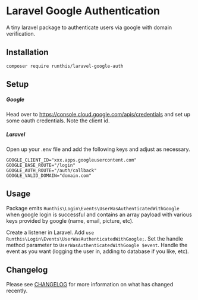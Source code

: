 # Laravel Google Authentication

A tiny laravel package to authenticate users via google with domain verification.


## Installation

    composer require runthis/laravel-google-auth



## Setup

##### Google

Head over to https://console.cloud.google.com/apis/credentials and set up some oauth credentials. Note the client id.


##### Laravel

Open up your .env file and add the following keys and adjust as necessary. 

    GOOGLE_CLIENT_ID="xxx.apps.googleusercontent.com"
    GOOGLE_BASE_ROUTE="/login"
    GOOGLE_AUTH_ROUTE="/auth/callback"
    GOOGLE_VALID_DOMAIN="domain.com"



## Usage

Package emits `Runthis\Login\Events\UserWasAuthenticatedWithGoogle` when google login is successful and contains an array payload with various keys provided by google (name, email, picture, etc).

Create a listener in Laravel. Add `use Runthis\Login\Events\UserWasAuthenticatedWithGoogle;`. Set the handle method parameter to `UserWasAuthenticatedWithGoogle $event`. Handle the event as you want (logging the user in, adding to database if you like, etc).



## Changelog

Please see [CHANGELOG](CHANGELOG.md) for more information on what has changed recently.

